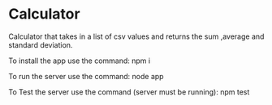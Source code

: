 # Calculator

Calculator that takes in a list of csv values and returns the sum ,average and standard deviation.

To install the app use the command:
	npm i

To run the server use the command: 
	node app

To Test the server use the command (server must be running):
	npm test

